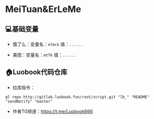 # MeiTuan&ErLeMe

## 💻基础变量

- 饿了么：变量名：```elmck``` 值：```......```

- 美团：变量名：```mtTk``` 值：```......```

## 🏠Luobook代码仓库

- 拉库指令：
```
ql repo http://gitlab.luobook.fun/root/script.git "lb_" "README" "sendNotify" "master"
```

- 作者TG频道：https://t.me/Luobook666
